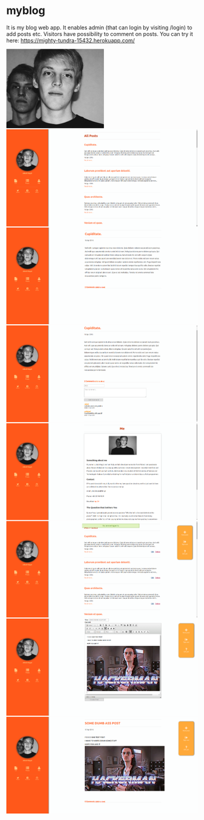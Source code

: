 # myblog
It is my blog web app.
It enables admin (that can login by visiting /login) to add posts etc.
Visitors have possibility to comment on posts.
You can try it here: https://mighty-tundra-15432.herokuapp.com/

![alt text](app/assets/images/jasmall.jpg "screen 1")
![alt text](screen0.png "Screen 0")
![alt text](screen1.png "Screen 0")
![alt text](screen2.png "Screen 0")
![alt text](screen3.png "Screen 0")
![alt text](screen4.png "Screen 0")
![alt text](screen5.png "Screen 0")
![alt text](screen6.png "Screen 0")
